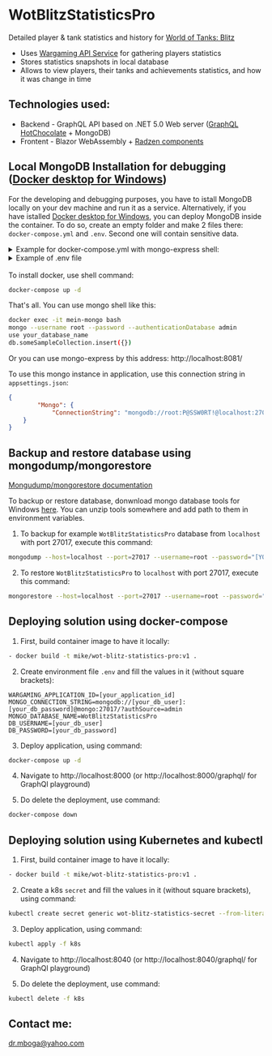 # WotBlitzStatisticsPro
Detailed player &amp; tank statistics and history for [World of Tanks: Blitz](https://wotblitz.com/)

- Uses [Wargaming API Service](https://developers.wargaming.net/documentation/guide/getting-started/) for gathering players statistics
- Stores statistics snapshots in local database
- Allows to view players, their tanks and achievements statistics, and how it was change in time

## Technologies used:

- Backend - GraphQL API based on .NET 5.0 Web server ([GraphQL HotChocolate](https://hotchocolate.io/) + MongoDB)
- Frontent - Blazor WebAssembly + [Radzen components](https://blazor.radzen.com/)

## Local MongoDB Installation for debugging ([Docker desktop for Windows](https://www.docker.com/products/docker-desktop))
For the developing and debugging purposes, you have to istall MongoDB locally on your dev machine and run it as a service. Alternatively, if you have istalled [Docker desktop for Windows](https://www.docker.com/products/docker-desktop), you can deploy MongoDB inside the container. To do so, create an empty folder and make 2 files there: ```docker-compose.yml``` and ```.env```. Second one will contain sensitive data. 

<details>
  <summary>Example for docker-compose.yml with mongo-express shell:</summary>

```yml
version: "3"
services:
    mongo:
        image: mongo
        restart: always
        container_name: "mein-mongo"
        ports:
            - "27017:27017"
        environment:
            MONGO_INITDB_ROOT_USERNAME: "${DB_USERNAME}"
            MONGO_INITDB_ROOT_PASSWORD: "${DB_PASSWORD}"
        volumes:
            - "mongodblvolume:/data/db"
    mongo-express:
        image: mongo-express
        container_name: "mein-mongo-express"
        restart: always
        ports:
            - 8081:8081
        environment:
            ME_CONFIG_MONGODB_ADMINUSERNAME: "${DB_USERNAME}"
            ME_CONFIG_MONGODB_ADMINPASSWORD: "${DB_PASSWORD}"
volumes:
  mongodblvolume:
```
</details>

<details>
<summary>Example of .env file</summary>

```
DB_USERNAME=root
DB_PASSWORD=P@SSW0RT!
```
</details>
<br>
To install docker, use shell command:

```bash
docker-compose up -d
```

That's all. You can use mongo shell like this:

```bash
docker exec -it mein-mongo bash
mongo --username root --password --authenticationDatabase admin
use your_database_name
db.someSampleCollection.insert({})
```

Or you can use mongo-express by this address: http://localhost:8081/

To use this mongo instance in application, use this connection string in ```appsettings.json```:

```json
{
        "Mongo": {
            "ConnectionString": "mongodb://root:P@SSW0RT!@localhost:27017/?authSource=admin"
    } 
}
```

## Backup and restore database using mongodump/mongorestore

[Mongudump/mongorestore documentation](https://docs.mongodb.com/manual/tutorial/backup-and-restore-tools/)

To backup or restore database, donwnload mongo database tools for Windows [here](https://www.mongodb.com/try/download/database-tools). You can unzip tools somewhere and add path to them in environment variables.

1. To backup for example `WotBlitzStatisticsPro` database from `localhost` with port 27017, execute this command:

```bash
mongodump --host=localhost --port=27017 --username=root --password="[YOUR PASSWORD]" --out=backup/mongodump-2020-12-27 --db=WotBlitzStatisticsPro --authenticationDatabase=admin
```

2. To restore `WotBlitzStatisticsPro` to `localhost` with port 27017, execute this command:

```bash
mongorestore --host=localhost --port=27017 --username=root --password="[YOUR PASSWORD]" --authenticationDatabase=admin mongodump-2020-12-27
```

## Deploying solution using docker-compose

1. First, build container image to have it locally:

```bash
- docker build -t mike/wot-blitz-statistics-pro:v1 .
```

2. Create environment file `.env` and fill the values in it (without square brackets):

```env
WARGAMING_APPLICATION_ID=[your_application_id]
MONGO_CONNECTION_STRING=mongodb://[your_db_user]:[your_db_password]@mongo:27017/?authSource=admin
MONGO_DATABASE_NAME=WotBlitzStatisticsPro
DB_USERNAME=[your_db_user]
DB_PASSWORD=[your_db_password]
```

3. Deploy application, using command:

```bash
docker-compose up -d
```

4. Navigate to http://localhost:8000 (or http://localhost:8000/graphql/ for GraphQl playground)

5. Do delete the deployment, use command:

```bash
docker-compose down
```

## Deploying solution using Kubernetes and kubectl

1. First, build container image to have it locally:

```bash
- docker build -t mike/wot-blitz-statistics-pro:v1 .
```

2. Create a k8s `secret` and fill the values in it (without square brackets), using command:

```bash
kubectl create secret generic wot-blitz-statistics-secret --from-literal='MONGO_INITDB_ROOT_PASSWORD=[your_db_password]' --from-literal='MONGO_INITDB_ROOT_USERNAME=[your_db_user]' --from-literal='Mongo__ConnectionString=mongodb://[your_db_user]:[your_db_password]@wot-blitz-statistics-pro-app-mongo-service:27027/?authSource=admin' --from-literal='Mongo__DatabaseName=WotBlitzStatisticsPro' --from-literal='WargamingApi__ApplicationId=[your_application_id]'
```

3. Deploy application, using command:

```bash
kubectl apply -f k8s
```

4. Navigate to http://localhost:8040 (or http://localhost:8040/graphql/ for GraphQl playground)

5. Do delete the deployment, use command:

```bash
kubectl delete -f k8s
```




## Contact me:
[dr.mboga@yahoo.com](mailto:dr.mboga@yahoo.com)
